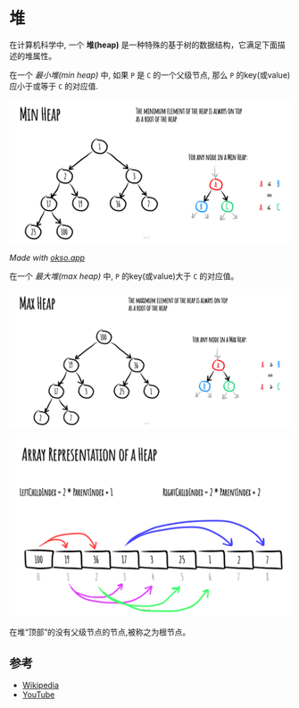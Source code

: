 # 堆

在计算机科学中, 一个 **堆(heap)** 是一种特殊的基于树的数据结构，它满足下面描述的堆属性。

在一个 *最小堆(min heap)* 中, 如果 `P` 是 `C` 的一个父级节点, 那么 `P`  的key(或value)应小于或等于 `C` 的对应值.

![M最小堆](./images/min-heap.jpeg)

*Made with [okso.app](https://okso.app)*

在一个  *最大堆(max heap)* 中,  `P` 的key(或value)大于 `C` 的对应值。

![堆](./images/max-heap.jpeg)

![Array Representation](./images/array-representation.jpeg)


在堆“顶部”的没有父级节点的节点,被称之为根节点。

## 参考

- [Wikipedia](https://en.wikipedia.org/wiki/Heap_(data_structure))
- [YouTube](https://www.youtube.com/watch?v=t0Cq6tVNRBA&index=5&t=0s&list=PLLXdhg_r2hKA7DPDsunoDZ-Z769jWn4R8)
